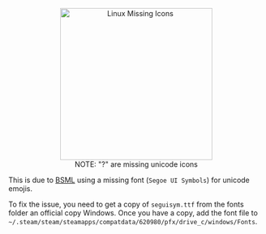 <p align="center">
    <img src="../assets/linux-missing-icons.png" alt="Linux Missing Icons" width="300"/>
    <br>
    NOTE: "?" are missing unicode icons
</p>

This is due to [BSML](https://github.com/monkeymanboy/BeatSaberMarkupLanguage) using a missing font (`Segoe UI Symbols`) for unicode emojis.

To fix the issue, you need to get a copy of `seguisym.ttf` from the fonts folder an official copy Windows. Once you have a copy, add the font file to `~/.steam/steam/steamapps/compatdata/620980/pfx/drive_c/windows/Fonts`.
